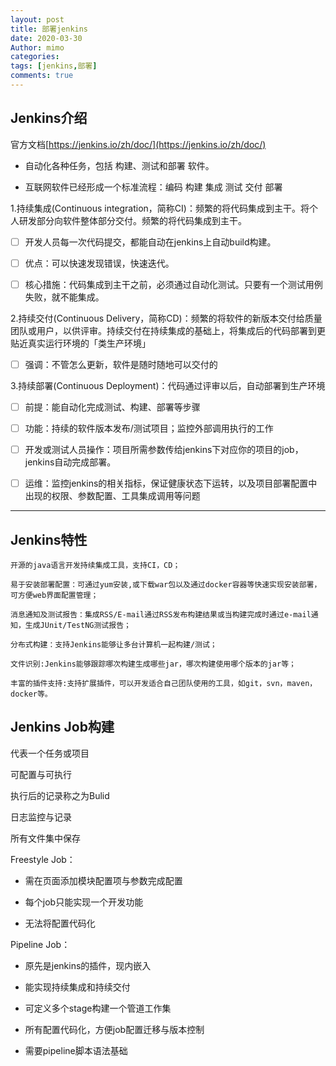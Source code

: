 ```yaml
---
layout: post
title: 部署jenkins
date: 2020-03-30
Author: mimo
categories: 
tags: [jenkins,部署]
comments: true
---
```


## Jenkins介绍

官方文档[https://jenkins.io/zh/doc/](https://jenkins.io/zh/doc/)

- 自动化各种任务，包括 构建、测试和部署 软件。

- 互联网软件已经形成一个标准流程：编码	构建	集成	测试	交付	部署

1.持续集成(Continuous integration，简称CI)：频繁的将代码集成到主干。将个人研发部分向软件整体部分交付。频繁的将代码集成到主干。

- [ ] 开发人员每一次代码提交，都能自动在jenkins上自动build构建。

- [ ] 优点：可以快速发现错误，快速迭代。

- [ ] 核心措施：代码集成到主干之前，必须通过自动化测试。只要有一个测试用例失败，就不能集成。

2.持续交付(Continuous Delivery，简称CD)：频繁的将软件的新版本交付给质量团队或用户，以供评审。持续交付在持续集成的基础上，将集成后的代码部署到更贴近真实运行环境的「类生产环境」

- [ ] 强调：不管怎么更新，软件是随时随地可以交付的

3.持续部署(Continuous Deployment)：代码通过评审以后，自动部署到生产环境

- [ ] 前提：能自动化完成测试、构建、部署等步骤

- [ ] 功能：持续的软件版本发布/测试项目；监控外部调用执行的工作

- [ ] 开发或测试人员操作：项目所需参数传给jenkins下对应你的项目的job，jenkins自动完成部署。

- [ ] 运维：监控jenkins的相关指标，保证健康状态下运转，以及项目部署配置中出现的权限、参数配置、工具集成调用等问题

------

## Jenkins特性

```
开源的java语言开发持续集成工具，支持CI，CD；

易于安装部署配置：可通过yum安装,或下载war包以及通过docker容器等快速实现安装部署，可方便web界面配置管理；

消息通知及测试报告：集成RSS/E-mail通过RSS发布构建结果或当构建完成时通过e-mail通知，生成JUnit/TestNG测试报告；

分布式构建：支持Jenkins能够让多台计算机一起构建/测试；

文件识别:Jenkins能够跟踪哪次构建生成哪些jar，哪次构建使用哪个版本的jar等； 

丰富的插件支持:支持扩展插件，可以开发适合自己团队使用的工具，如git，svn，maven，docker等。
```

## Jenkins Job构建

代表一个任务或项目

可配置与可执行

执行后的记录称之为Bulid

日志监控与记录

所有文件集中保存

Freestyle Job：

- 需在页面添加模块配置项与参数完成配置

- 每个job只能实现一个开发功能

- 无法将配置代码化

Pipeline Job：

-  原先是jenkins的插件，现内嵌入

- 能实现持续集成和持续交付
- 可定义多个stage构建一个管道工作集
- 所有配置代码化，方便job配置迁移与版本控制
- 需要pipeline脚本语法基础